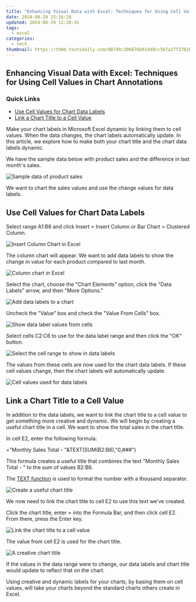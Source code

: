 ```yaml
---
title: "Enhancing Visual Data with Excel: Techniques for Using Cell Values in Chart Annotations"
date: 2024-08-28 15:16:28
updated: 2024-08-29 11:28:41
tags:
  - excel
categories:
  - tech
thumbnail: https://thmb.techidaily.com/087d4c396676b014d9cc5b7a27f2781bb19d17612d23e9d7c790aa6a83d75782.jpg
---
```


## Enhancing Visual Data with Excel: Techniques for Using Cell Values in Chart Annotations

### Quick Links

* [Use Cell Values for Chart Data Labels](https://article-helps.techidaily.com/in-2024-fading-out-sounds-effectively-using-lumafusion/)
* [Link a Chart Title to a Cell Value](https://ios-unlock.techidaily.com/forgot-iphone-passcode-again-unlock-apple-iphone-14-pro-without-passcode-now-by-drfone-ios/)

 Make your chart labels in Microsoft Excel dynamic by linking them to cell values. When the data changes, the chart labels automatically update. In this article, we explore how to make both your chart title and the chart data labels dynamic.

 We have the sample data below with product sales and the difference in last month's sales.

![Sample data of product sales](https://static1.howtogeekimages.com/wordpress/wp-content/uploads/2020/02/sample-data-1.png) 

 We want to chart the sales values and use the change values for data labels.

##  Use Cell Values for Chart Data Labels

 Select range A1:B6 and click Insert > Insert Column or Bar Chart > Clustered Column.

![Insert Column Chart in Excel](https://static1.howtogeekimages.com/wordpress/wp-content/uploads/2020/02/insert-column-chart.png) 

 The column chart will appear. We want to add data labels to show the change in value for each product compared to last month.

![Column chart in Excel](https://static1.howtogeekimages.com/wordpress/wp-content/uploads/2020/02/column-chart.png) 

 Select the chart, choose the "Chart Elements" option, click the "Data Labels" arrow, and then "More Options."

![Add data labels to a chart](https://static1.howtogeekimages.com/wordpress/wp-content/uploads/2020/02/add-data-labels.png) 

 Uncheck the "Value" box and check the "Value From Cells" box.

![Show data label values from cells](https://static1.howtogeekimages.com/wordpress/wp-content/uploads/2020/02/show-cell-values.png) 

 Select cells C2:C6 to use for the data label range and then click the "OK" button.

![Select the cell range to show in data labels](https://static1.howtogeekimages.com/wordpress/wp-content/uploads/2020/02/data-label-range.png) 

 The values from these cells are now used for the chart data labels. If these cell values change, then the chart labels will automatically update.

![Cell values used for data labels](https://static1.howtogeekimages.com/wordpress/wp-content/uploads/2020/02/dynamic-data-labels.png) 

##  Link a Chart Title to a Cell Value

 In addition to the data labels, we want to link the chart title to a cell value to get something more creative and dynamic. We will begin by creating a useful chart title in a cell. We want to show the total sales in the chart title.

 In cell E2, enter the following formula:

="Monthly Sales Total - "&TEXT(SUM(B2:B6),"0,###")

 This formula creates a useful title that combines the text "Monthly Sales Total - " to the sum of values B2:B6.

 The [TEXT function](https://screen-mirror.techidaily.com/how-to-screen-mirroring-samsung-galaxy-xcover-7-drfone-by-drfone-android/) is used to format the number with a thousand separator.

![Create a useful chart title](https://static1.howtogeekimages.com/wordpress/wp-content/uploads/2020/02/creative-title.png) 

 We now need to link the chart title to cell E2 to use this text we've created.

 Click the chart title, enter = into the Formula Bar, and then click cell E2\. From there, press the Enter key.

![Link the chart title to a cell value](https://static1.howtogeekimages.com/wordpress/wp-content/uploads/2020/02/link-chart-title-1.png) 

 The value from cell E2 is used for the chart title.

![A creative chart title](https://static1.howtogeekimages.com/wordpress/wp-content/uploads/2020/02/creative-chart-title.png) 

 If the values in the data range were to change, our data labels and chart title would update to reflect that on the chart.

 Using creative and dynamic labels for your charts, by basing them on cell values, will take your charts beyond the standard charts others create in Excel.

<ins class="adsbygoogle"
     style="display:block"
     data-ad-format="autorelaxed"
     data-ad-client="ca-pub-7571918770474297"
     data-ad-slot="1223367746"></ins>



<ins class="adsbygoogle"
     style="display:block"
     data-ad-client="ca-pub-7571918770474297"
     data-ad-slot="8358498916"
     data-ad-format="auto"
     data-full-width-responsive="true"></ins>
